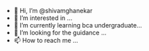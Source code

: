 - 👋 Hi, I’m @shivamghanekar
- 👀 I’m interested in ...
- 🌱 I’m currently learning  bca undergraduate...
- 💞️ I’m looking for the guidance ...
- 📫 How to reach me ...

<!---
shivamghanekarPreview link to take /shivamghanekar is a ✨ special ✨ repository because its `README.md` (this file) appears on your GitHub profile.
You can click the a look at your changes.
--->
